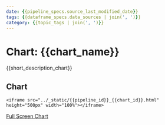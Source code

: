 ```yaml
---
date: {{pipeline_specs.source_last_modified_date}}
tags: {{dataframe_specs.data_sources | join(', ')}}
category: {{topic_tags | join(', ')}}
---
```


# Chart: {{chart_name}}
{{short_description_chart}}

## Chart

```{raw} html
<iframe src="../_static/{{pipeline_id}}_{{chart_id}}.html" height="500px" width="100%"></iframe>
```
[Full Screen Chart](../download_chart/{{pipeline_id}}_{{chart_id}}.html)
